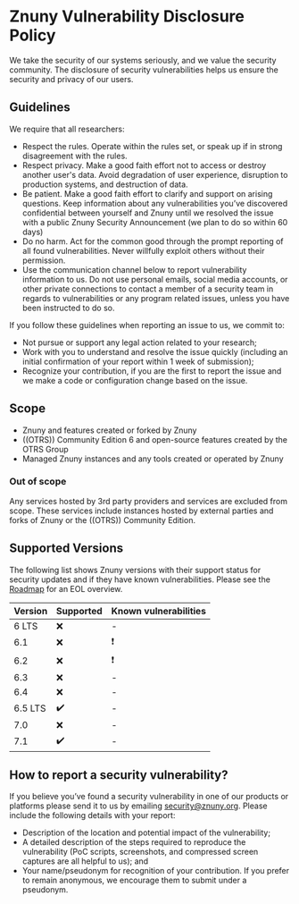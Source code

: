 # Znuny Vulnerability Disclosure Policy

We take the security of our systems seriously, and we value the security community.
The disclosure of security vulnerabilities helps us ensure the security and privacy of our users.

## Guidelines

We require that all researchers:

- Respect the rules. Operate within the rules set, or speak up if in strong
disagreement with the rules.
- Respect privacy. Make a good faith effort not to access or destroy
another user's data. Avoid degradation of user experience, disruption to
production systems, and destruction of data.
- Be patient. Make a good faith effort to clarify and support on
arising questions. Keep information about any vulnerabilities you’ve
discovered confidential between yourself and Znuny until we
resolved the issue with a public Znuny Security Announcement (we plan
to do so within 60 days)
- Do no harm. Act for the common good through the prompt reporting of
all found vulnerabilities. Never willfully exploit others without their
permission.
- Use the communication channel below to report vulnerability
information to us. Do not use personal emails, social media accounts, or
other private connections to contact a member of a security team in
regards to vulnerabilities or any program related issues, unless you
have been instructed to do so.

If you follow these guidelines when reporting an issue to us, we commit to:
- Not pursue or support any legal action related to your research;
- Work with you to understand and resolve the issue quickly (including
an initial confirmation of your report within 1 week of submission);
- Recognize your contribution, if you are the first to report the issue
and we make a code or configuration change based on the issue.

## Scope

- Znuny and features created or forked by Znuny
- ((OTRS)) Community Edition 6 and open-source features created by the OTRS Group
- Managed Znuny instances and any tools created or operated by Znuny

### Out of scope

Any services hosted by 3rd party providers and services are excluded
from scope. These services include instances hosted by external
parties and forks of Znuny or the ((OTRS)) Community Edition.

## Supported Versions

The following list shows Znuny versions with their support status for security updates and if they have known vulnerabilities.
Please see the [Roadmap](https://www.znuny.org/en/roadmap) for an EOL overview.

| Version | Supported          | Known vulnerabilities    |
| ------- | ------------------ |------------------------- |
| 6 LTS   | :x:                | -                        |
| 6.1     | :x:                | :heavy_exclamation_mark: |
| 6.2     | :x:                | :heavy_exclamation_mark: |
| 6.3     | :x:                | -                        |
| 6.4     | :x:                | -                        |
| 6.5 LTS | :heavy_check_mark: | -                        |
| 7.0     | :x:                | -                        |
| 7.1     | :heavy_check_mark: | -                        |

## How to report a security vulnerability?

If you believe you’ve found a security vulnerability in one of our
products or platforms please send it to us by emailing
security@znuny.org. Please include the following details with your report:

- Description of the location and potential impact of the vulnerability;
- A detailed description of the steps required to reproduce the
vulnerability (PoC scripts, screenshots, and compressed screen captures
are all helpful to us); and
- Your name/pseudonym for recognition of your contribution. If you prefer
to remain anonymous, we encourage them to submit under a pseudonym.
